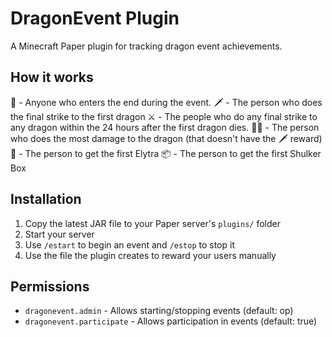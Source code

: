 # DragonEvent Plugin

A Minecraft Paper plugin for tracking dragon event achievements.

## How it works

🥚 - Anyone who enters the end during the event.
🗡️ - The person who does the final strike to the first dragon
⚔️ - The people who do any final strike to any dragon within the 24 hours after the first dragon dies.
💪🏻 - The person who does the most damage to the dragon (that doesn't have the 🗡️ reward)
🪽 - The person to get the first Elytra
📦 - The person to get the first Shulker Box

## Installation

1. Copy the latest JAR file to your Paper server's `plugins/` folder
2. Start your server
3. Use `/estart` to begin an event and `/estop` to stop it
4. Use the file the plugin creates to reward your users manually

## Permissions

- `dragonevent.admin` - Allows starting/stopping events (default: op)
- `dragonevent.participate` - Allows participation in events (default: true)
